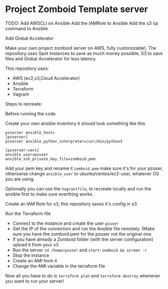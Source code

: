 # Project Zomboid Template server


TODO:
Add AWSCLI on Ansible
Add the IAMRole to Ansible
Add the s3 cp command to Ansible

Add Global Accelerator

Make your own project zomboid server on AWS, fully customizable!, The repository uses Spot Instances to save as much money possible, S3 to save files and Global Accelerator for less latency.

This repository uses:

 - AWS (ec2,s3,Cloud Accelerator)
 - Ansible
 - Terraform
 - Vagrant

Steps to recreate:

Before running the code

   Create your own ansible inventory it should look something like this
    
    pzserver ansible_host=
    [pzserver]
    pzserver ansible_python_interpreter=/usr/bin/python3

    [pzserver:vars] 
    ansible_user=pzuser
    ansible_ssh_private_key_file=zomboid.pem

Add your pem key and rename it `zomboid.pem` make sure it's for your pzuser, otherswise change `ansible_user` to ubuntu/centos/ec2-user, whatever OS you are using.

Optionally you can use the `Vagrantfile`, to recreate locally and run the ansible first to make sure everthing works.

Create an IAM Role for s3, this repository saves it's config in s3

Run the Terraform file

- Connect to the instance and create the user `pzuser`
- Get the IP of the connection and run the Ansible file remotely. (Make sure you have the zomboid.pem for the pzuser not the original one.
- If you have already a Zomboid folder (with the server configuration) upload it from your s3
- Run the server `cd /home/pzuser` and `start-zomboid && screen -r`
- Stop the Instance
- Create an AMI from it
- Change the AMI variable in the terraform file

Now all you have to do is `terraform plan` and `terraform destroy` whenever you want to run your server!